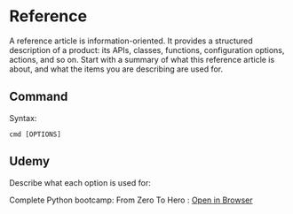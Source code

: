 # Reference

A reference article is information-oriented.
It provides a structured description of a product:
its APIs, classes, functions, configuration options, actions, and so on.
Start with a summary of what this reference article is about, and what the items you are describing are used for.

## Command

Syntax:

```shell
cmd [OPTIONS]
```

## Udemy

Describe what each option is used for:

Complete Python bootcamp: From Zero To Hero
: [Open in Browser](https://www.udemy.com/course/complete-python-bootcamp)


<seealso>
    <!--Provide links to related how-to guides, overviews, and tutorials.-->
</seealso>